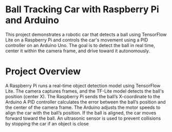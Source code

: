 # Ball Tracking Car with Raspberry Pi and Arduino

This project demonstrates a robotic car that detects a ball using TensorFlow Lite on a Raspberry Pi and controls the car's movement using a PID controller on an Arduino Uno. The goal is to detect the ball in real time, center it within the camera frame, and drive toward it autonomously.

#  Project Overview

A Raspberry Pi runs a real-time object detection model using TensorFlow Lite.
The camera captures frames, and the TF-Lite model detects the ball's position (center X).
The Raspberry Pi sends the ball’s X-coordinate to the Arduino
A PID controller calculates the error between the ball’s position and the center of the camera frame.
The Arduino adjusts the motor speeds to align the car with the ball’s position.
If the ball is aligned, the car moves forward toward the ball.
An ultrasonic sensor is used to prevent collisions by stopping the car if an object is close
